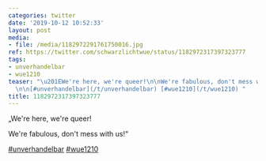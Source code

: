 ```yaml
---
categories: twitter
date: '2019-10-12 10:52:33'
layout: post
media:
- file: /media/1182972291761750016.jpg
ref: https://twitter.com/schwarzlichtwue/status/1182972317397323777
tags:
- unverhandelbar
- wue1210
teaser: "\u201EWe're here, we're queer!\n\nWe're fabulous, don't mess with us!\u201C\
  \n\n[#unverhandelbar](/t/unverhandelbar) [#wue1210](/t/wue1210) "
title: 1182972317397323777
---
```

„We're here, we're queer!

We're fabulous, don't mess with us!“

[#unverhandelbar](/t/unverhandelbar) [#wue1210](/t/wue1210) 